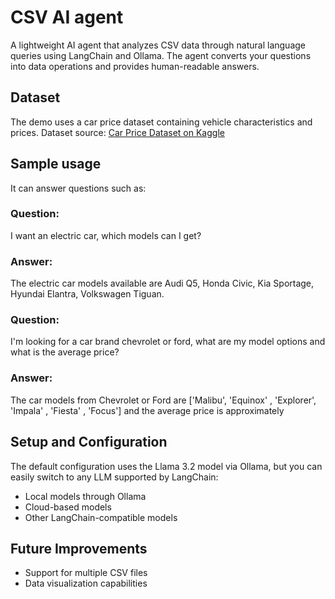 # CSV AI agent

A lightweight AI agent that analyzes CSV data through natural language queries using LangChain and Ollama. The agent converts your questions into data operations and provides human-readable answers. 

## Dataset
The demo uses a car price dataset containing vehicle characteristics and prices.
Dataset source: [Car Price Dataset on Kaggle](https://www.kaggle.com/datasets/asinow/car-price-dataset)

## Sample usage

It can answer questions such as: 

### Question: 
I want an electric car, which models can I get?

### Answer: 
The electric car models available are Audi Q5, Honda Civic, Kia Sportage, Hyundai Elantra, Volkswagen Tiguan.

### Question: 
I'm looking for a car brand chevrolet or ford, what are my model options and what is the average price?
### Answer: 
The car models from Chevrolet or Ford are ['Malibu', 'Equinox'
, 'Explorer', 'Impala'
, 'Fiesta'
, 'Focus'] and the average price is approximately

## Setup and Configuration
The default configuration uses the Llama 3.2 model via Ollama, but you can easily switch to any LLM supported by LangChain:
- Local models through Ollama
- Cloud-based models
- Other LangChain-compatible models

## Future Improvements
- Support for multiple CSV files
- Data visualization capabilities
